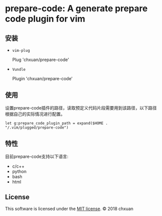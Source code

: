 prepare-code: A generate prepare code plugin for vim
===============================================

## 安装
    
- `vim-plug`

    Plug 'chxuan/prepare-code'

- `Vundle`

    Plugin 'chxuan/prepare-code'

## 使用

设置prepare-code插件的路径，读取预定义代码片段需要用到该路径，以下路径根据自己的实际情况进行配置。

    let g:prepare_code_plugin_path = expand($HOME . "/.vim/plugged/prepare-code")
    
## 特性

目前prepare-code支持以下语言:

- c/c++
- python
- bash
- html


## License

This software is licensed under the [MIT license][1]. © 2018 chxuan


[1]: https://github.com/chxuan/prepare-code/blob/master/LICENSE
